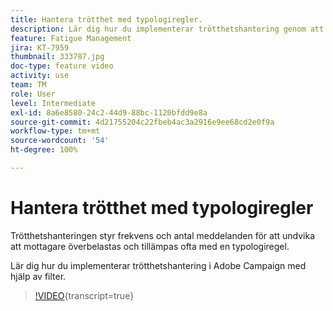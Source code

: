 ```yaml
---
title: Hantera trötthet med typologiregler.
description: Lär dig hur du implementerar trötthetshantering genom att tillämpa typologiregler.
feature: Fatigue Management
jira: KT-7959
thumbnail: 333787.jpg
doc-type: feature video
activity: use
team: TM
role: User
level: Intermediate
exl-id: 8a6e8580-24c2-44d9-88bc-1120bfdd9e8a
source-git-commit: 4d21755204c22fbeb4ac3a2916e9ee68cd2e0f9a
workflow-type: tm+mt
source-wordcount: '54'
ht-degree: 100%

---
```


# Hantera trötthet med typologiregler

Trötthetshanteringen styr frekvens och antal meddelanden för att undvika att mottagare överbelastas och tillämpas ofta med en typologiregel.

Lär dig hur du implementerar trötthetshantering i Adobe Campaign med hjälp av filter.

>[!VIDEO](https://video.tv.adobe.com/v/333787?quality=12&learn=on){transcript=true}
